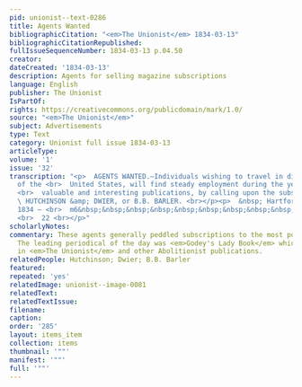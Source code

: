 ```yaml
---
pid: unionist--text-0286
title: Agents Wanted
bibliographicCitation: "<em>The Unionist</em> 1834-03-13"
bibliographicCitationRepublished: 
fullIssueSequenceNumber: 1834-03-13 p.04.50
creator: 
dateCreated: '1834-03-13'
description: Agents for selling magazine subscriptions
language: English
publisher: The Unionist
IsPartOf: 
rights: https://creativecommons.org/publicdomain/mark/1.0/
source: "<em>The Unionist</em>"
subject: Advertisements
type: Text
category: Unionist full issue 1834-03-13
articleType: 
volume: '1'
issue: '32'
transcription: "<p>  AGENTS WANTED.—Individuals wishing to travel in different sections
  of the <br>  United States, will find steady employment during the year, circulating
  <br>  valuable and interesting publications, by calling upon the subscribers, <br>
  \ HUTCHINSON &amp; DWIER, or B.B. BARLER. <br></p><p>  &nbsp; Hartford, February,
  1834 – <br>  m6&nbsp;&nbsp;&nbsp;&nbsp;&nbsp;&nbsp;&nbsp;&nbsp;&nbsp;&nbsp;&nbsp;&nbsp;&nbsp;&nbsp;&nbsp;&nbsp;&nbsp;&nbsp;&nbsp;&nbsp;&nbsp;&nbsp;&nbsp;&nbsp;&nbsp;&nbsp;&nbsp;&nbsp;&nbsp;&nbsp;&nbsp;&nbsp;&nbsp;&nbsp;&nbsp;&nbsp;&nbsp;&nbsp;&nbsp;&nbsp;&nbsp;&nbsp;&nbsp;&nbsp;&nbsp;&nbsp;&nbsp;&nbsp;&nbsp;&nbsp;&nbsp;&nbsp;&nbsp;&nbsp;&nbsp;&nbsp;
  <br>  22 <br></p>"
scholarlyNotes: 
commentary: These agents generally peddled subscriptions to the most popular magazines.
  The leading periodical of the day was <em>Godey's Lady Book</em> which itself advertised
  in <em>The Unionist</em> and other Abolitionist publications.
relatedPeople: Hutchinson; Dwier; B.B. Barler
featured: 
repeated: 'yes'
relatedImage: unionist--image-0081
relatedText: 
relatedTextIssue: 
filename: 
caption: 
order: '285'
layout: items_item
collection: items
thumbnail: '""'
manifest: '""'
full: '""'
---
```

